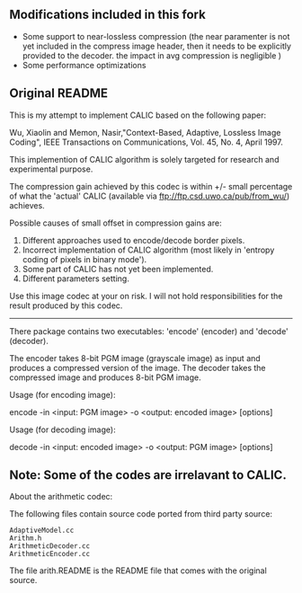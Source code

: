 ## Modifications included in this fork
- Some support to near-lossless compression (the near paramenter is not yet included in the compress image header, then it needs to be explicitly provided to the decoder. the impact in avg compression is negligible )
- Some performance optimizations


## Original README
This is my attempt to implement CALIC based on the following paper:

  Wu, Xiaolin and Memon, Nasir,"Context-Based, Adaptive, Lossless Image Coding", 
  IEEE Transactions on Communications, Vol. 45, No. 4, April 1997.

This implemention of CALIC algorithm is solely targeted for research and experimental 
purpose.

The compression gain achieved by this codec is within +/- small percentage of
what the 'actual' CALIC (available via ftp://ftp.csd.uwo.ca/pub/from_wu/) achieves. 

Possible causes of small offset in compression gains are:
  1. Different approaches used to encode/decode border pixels.
  2. Incorrect implementation of CALIC algorithm 
     (most likely in 'entropy coding of pixels in binary mode').
  3. Some part of CALIC has not yet been implemented.
  4. Different parameters setting.

Use this image codec at your on risk. I will not hold responsibilities for the
result produced by this codec. 

-------------------------------------------------------------------------------------

There package contains two executables: 'encode' (encoder) and 'decode' (decoder).

The encoder takes 8-bit PGM image (grayscale image) as input and produces a compressed 
version of the image. The decoder takes the compressed image and produces 8-bit PGM image.

Usage (for encoding image):
 
  encode -in <input: PGM image> -o <output: encoded image> [options]
 
Usage (for decoding image):
	
  decode -in <input: encoded image> -o <output: PGM image> [options]


Note: Some of the codes are irrelavant to CALIC. 
--------------------------------------------------------------------------------------
About the arithmetic codec:

The following files contain source code ported from third party source:

	AdaptiveModel.cc
	Arithm.h
	ArithmeticDecoder.cc
	ArithmeticEncoder.cc

The file arith.README is the README file that comes with the original source.
